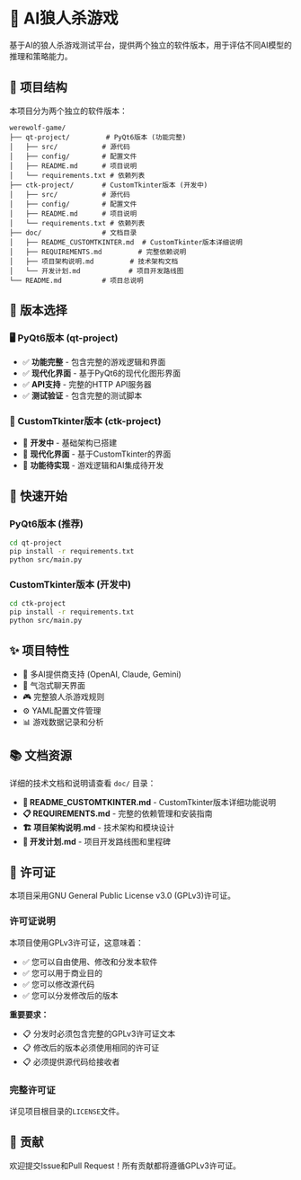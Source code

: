 # 🐺 AI狼人杀游戏

基于AI的狼人杀游戏测试平台，提供两个独立的软件版本，用于评估不同AI模型的推理和策略能力。

## 📁 项目结构

本项目分为两个独立的软件版本：

```
werewolf-game/
├── qt-project/         # PyQt6版本 (功能完整)
│   ├── src/           # 源代码
│   ├── config/        # 配置文件
│   ├── README.md      # 项目说明
│   └── requirements.txt # 依赖列表
├── ctk-project/       # CustomTkinter版本 (开发中)
│   ├── src/           # 源代码
│   ├── config/        # 配置文件
│   ├── README.md      # 项目说明
│   └── requirements.txt # 依赖列表
├── doc/               # 文档目录
│   ├── README_CUSTOMTKINTER.md  # CustomTkinter版本详细说明
│   ├── REQUIREMENTS.md         # 完整依赖说明
│   ├── 项目架构说明.md         # 技术架构文档
│   └── 开发计划.md            # 项目开发路线图
└── README.md          # 项目总说明
```

## 🎯 版本选择

### 🖥️ PyQt6版本 (qt-project)
- ✅ **功能完整** - 包含完整的游戏逻辑和界面
- ✅ **现代化界面** - 基于PyQt6的现代化图形界面
- ✅ **API支持** - 完整的HTTP API服务器
- ✅ **测试验证** - 包含完整的测试脚本

### 🎨 CustomTkinter版本 (ctk-project)
- 🔄 **开发中** - 基础架构已搭建
- 🔄 **现代化界面** - 基于CustomTkinter的界面
- 🔄 **功能待实现** - 游戏逻辑和AI集成待开发

## 🚀 快速开始

### PyQt6版本 (推荐)
```bash
cd qt-project
pip install -r requirements.txt
python src/main.py
```

### CustomTkinter版本 (开发中)
```bash
cd ctk-project
pip install -r requirements.txt
python src/main.py
```

## ✨ 项目特性

- 🤖 多AI提供商支持 (OpenAI, Claude, Gemini)
- 💬 气泡式聊天界面
- 🎮 完整狼人杀游戏规则
- ⚙️ YAML配置文件管理
- 📊 游戏数据记录和分析

## 📚 文档资源

详细的技术文档和说明请查看 `doc/` 目录：

- **📖 README_CUSTOMTKINTER.md** - CustomTkinter版本详细功能说明
- **📋 REQUIREMENTS.md** - 完整的依赖管理和安装指南
- **🏗️ 项目架构说明.md** - 技术架构和模块设计
- **📅 开发计划.md** - 项目开发路线图和里程碑

## 📄 许可证

本项目采用GNU General Public License v3.0 (GPLv3)许可证。

### 许可证说明

本项目使用GPLv3许可证，这意味着：
- ✅ 您可以自由使用、修改和分发本软件
- ✅ 您可以用于商业目的
- ✅ 您可以修改源代码
- ✅ 您可以分发修改后的版本

**重要要求：**
- 📋 分发时必须包含完整的GPLv3许可证文本
- 📋 修改后的版本必须使用相同的许可证
- 📋 必须提供源代码给接收者

### 完整许可证

详见项目根目录的`LICENSE`文件。

## 🤝 贡献

欢迎提交Issue和Pull Request！所有贡献都将遵循GPLv3许可证。